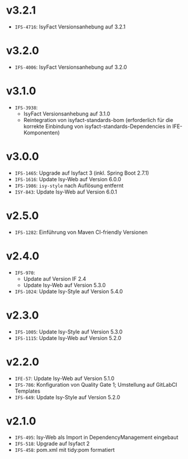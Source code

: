# v3.2.1
- `IFS-4716`: IsyFact Versionsanhebung auf 3.2.1

# v3.2.0
- `IFS-4006`: IsyFact Versionsanhebung auf 3.2.0

# v3.1.0
- `IFS-3938`: 
  - IsyFact Versionsanhebung auf 3.1.0
  - Reintegration von isyfact-standards-bom (erforderlich für die korrekte Einbindung von isyfact-standards-Dependencies in IFE-Komponenten) 

# v3.0.0
- `IFS-1465`: Upgrade auf Isyfact 3 (inkl. Spring Boot 2.7.1)
- `IFS-1616`: Update Isy-Web auf Version 6.0.0
- `IFS-1986`: `isy-style` nach Auflösung entfernt
- `ISY-843`: Update Isy-Web auf Version 6.0.1

# v2.5.0
- `IFS-1282`: Einführung von Maven CI-friendly Versionen

# v2.4.0
- `IFS-970`:
    - Update auf Version IF 2.4
    - Update Isy-Web auf Version 5.3.0
- `IFS-1024`: Update Isy-Style auf Version 5.4.0

# v2.3.0
- `IFS-1005`: Update Isy-Style auf Version 5.3.0
- `IFS-1115`: Update Isy-Web auf Version 5.2.0

# v2.2.0
- `IFE-57`: Update Isy-Web auf Version 5.1.0
- `IFS-786`: Konfiguration von Quality Gate 1; Umstellung auf GitLabCI Templates
- `IFS-649`: Update Isy-Style auf Version 5.2.0

# v2.1.0
- `IFS-495`: Isy-Web als Import in DependencyManagement eingebaut
- `IFS-518`: Upgrade auf Isyfact 2
- `IFS-458`: pom.xml mit tidy:pom formatiert
